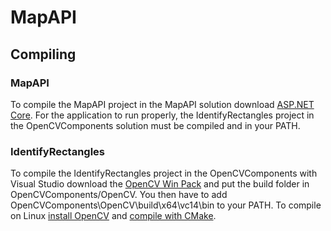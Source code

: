 # MapAPI
## Compiling
### MapAPI
To compile the MapAPI project in the MapAPI solution download [ASP.NET Core](https://www.microsoft.com/net/core). For the application to run properly, the IdentifyRectangles project in the OpenCVComponents solution must be compiled and in your PATH.
### IdentifyRectangles
To compile the IdentifyRectangles project in the OpenCVComponents with Visual Studio download the [OpenCV Win Pack](https://sourceforge.net/projects/opencvlibrary/files/opencv-win/3.2.0/opencv-3.2.0-vc14.exe/download) and put the build folder in OpenCVComponents/OpenCV. You then have to add OpenCVComponents\OpenCV\build\x64\vc14\bin to your PATH. To compile on Linux [install OpenCV](https://www.linuxhint.com/how-to-install-opencv-on-ubuntu/) and [compile with CMake](http://docs.opencv.org/2.4/doc/tutorials/introduction/linux_gcc_cmake/linux_gcc_cmake.html).
